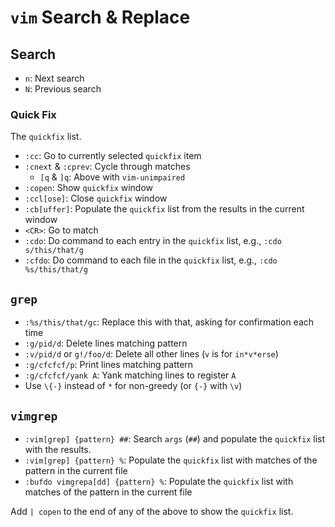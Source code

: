 # `vim` Search & Replace

## Search

- `n`: Next search
- `N`: Previous search

### Quick Fix

The `quickfix` list.

- `:cc`: Go to currently selected `quickfix` item
- `:cnext` & `:cprev`: Cycle through matches 
	- `[q` & `]q`: Above with `vim-unimpaired`
- `:copen`: Show `quickfix` window 
- `:ccl[ose]`: Close `quickfix` window
- `:cb[uffer]`: Populate the `quickfix` list from the results in the current window
- `<CR>`: Go to match
- `:cdo`: Do command to each entry in the `quickfix` list, e.g., `:cdo s/this/that/g`
- `:cfdo`: Do command to each file in the `quickfix` list, e.g., `:cdo %s/this/that/g`

## `grep`

- `:%s/this/that/gc`: Replace this with that, asking for confirmation each time
- `:g/pid/d`: Delete lines matching pattern
- `:v/pid/d` or `g!/foo/d`: Delete all other lines (`v` is for `in*v*erse`)
- `:g/cfcfcf/p`: Print lines matching pattern
- `:g/cfcfcf/yank A`: Yank matching lines to register `A`
- Use `\{-}` instead of `*` for non-greedy (or `{-}` with `\v`)

## `vimgrep`

- `:vim[grep] {pattern} ##`: Search `args` (`##`) and populate the `quickfix` list with the results.
- `:vim[grep] {pattern} %`: Populate the `quickfix` list with matches of the pattern in the current file
- `:bufdo vimgrepa[dd] {pattern} %`: Populate the `quickfix` list with matches of the pattern in the current file

Add `| copen` to the end of any of the above to show the `quickfix` list.
